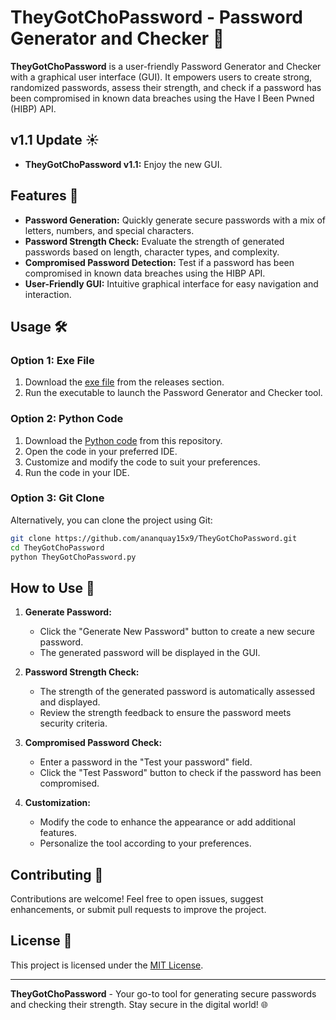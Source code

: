 # TheyGotChoPassword - Password Generator and Checker 🔐

**TheyGotChoPassword** is a user-friendly Password Generator and Checker with a graphical user interface (GUI). It empowers users to create strong, randomized passwords, assess their strength, and check if a password has been compromised in known data breaches using the Have I Been Pwned (HIBP) API.

## v1.1 Update ☀️
- **TheyGotChoPassword v1.1:** Enjoy the new GUI.



## Features 🚀

- **Password Generation:** Quickly generate secure passwords with a mix of letters, numbers, and special characters.
- **Password Strength Check:** Evaluate the strength of generated passwords based on length, character types, and complexity.
- **Compromised Password Detection:** Test if a password has been compromised in known data breaches using the HIBP API.
- **User-Friendly GUI:** Intuitive graphical interface for easy navigation and interaction.

## Usage 🛠️

### Option 1: Exe File

1. Download the [exe file](https://github.com/ananquay15x9/TheyGotChoPassword/blob/main/TheyGotChoPassword.exe) from the releases section.
2. Run the executable to launch the Password Generator and Checker tool.

### Option 2: Python Code

1. Download the [Python code](https://github.com/ananquay15x9/TheyGotChoPassword/blob/main/TheyGotChoPassword.py) from this repository.
2. Open the code in your preferred IDE.
3. Customize and modify the code to suit your preferences.
4. Run the code in your IDE.

### Option 3: Git Clone

Alternatively, you can clone the project using Git:

```bash
git clone https://github.com/ananquay15x9/TheyGotChoPassword.git
cd TheyGotChoPassword
python TheyGotChoPassword.py
```
## How to Use 📖

1. **Generate Password:**
    - Click the "Generate New Password" button to create a new secure password.
    - The generated password will be displayed in the GUI.

2. **Password Strength Check:**
    - The strength of the generated password is automatically assessed and displayed.
    - Review the strength feedback to ensure the password meets security criteria.

3. **Compromised Password Check:**
    - Enter a password in the "Test your password" field.
    - Click the "Test Password" button to check if the password has been compromised.

4. **Customization:**
    - Modify the code to enhance the appearance or add additional features.
    - Personalize the tool according to your preferences.

## Contributing 🤝

Contributions are welcome! Feel free to open issues, suggest enhancements, or submit pull requests to improve the project.

## License 📝

This project is licensed under the [MIT License](LICENSE).

---

**TheyGotChoPassword** - Your go-to tool for generating secure passwords and checking their strength. Stay secure in the digital world! 🌐
